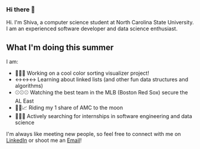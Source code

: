 ### Hi there 👋

Hi. I'm Shiva, a computer science student at North Carolina State University. I am an experienced software developer and data science enthusiast. 

## What I'm doing this summer

I am:
- 🌈🌈🌈  Working on a cool color sorting visualizer project!
- ↔↔↔ Learning about linked lists (and other fun data structures and algorithms)
- ⚾⚾⚾  Watching the best team in the MLB (Boston Red Sox) secure the AL East 
- 💎🤲📈  Riding my 1 share of AMC to the moon
- 🔎🔎🔎  Actively searching for internships in software engineering and data science


I'm always like meeting new people, so feel free to connect with me on [LinkedIn](https://www.linkedin.com/in/shivaganapathy/)  or shoot me an [Email](mailto:shivastem@gmail.com)!




